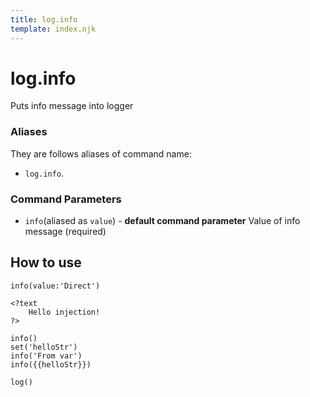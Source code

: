 ```yaml
---
title: log.info
template: index.njk
---
```


# log.info
Puts info message into logger


### Aliases
They are follows aliases of command name: 
+ ```log.info```.


### Command Parameters

+ ```info```(aliased as ```value```) - **default command parameter** Value of info message (required)


## How to use

```dps
info(value:'Direct')

<?text
    Hello injection! 
?>

info()
set('helloStr')
info('From var')
info({{helloStr}})

log()
```
